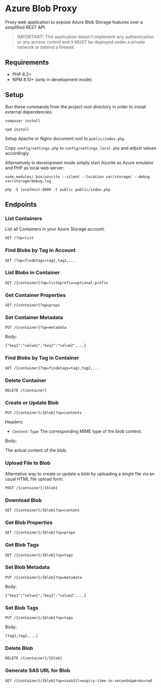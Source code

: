 # Azure Blob Proxy

Proxy web application to expose Azure Blob Storage features over a simplified REST API.

> IMPORTANT! This application doesn't implement any authentication or any access control and it MUST be deployed under a private network or behind a firewall.

## Requirements

- PHP 8.2+
- NPM 8.10+ (only in development mode)

## Setup

Run these commands from the project root directory in order to install external dependencies:

`composer install`

`npm install`

Setup Apache or Nginx document root to `public/index.php`.

Copy `config/settings.php` to `config/settings.local.php` and adjust values accordingly.

Alternatively in development mode simply start Azurite as Azure emulator and PHP as local web server:

`node_modules/.bin/azurite --silent --location var/storage/ --debug var/storage/debug.log
`

`php -S localhost:8000 -t public public/index.php`

## Endpoints

### List Containers

List all Containers in your Azure Storage account.

`GET /?op=list`

### Find Blobs by Tag in Account

`GET /?op=find&tags=tag1,tag2,...`

### List Blobs in Container

`GET /{container}?op=list&prefix=optional-prefix`

### Get Container Properties

`GET /{container}?op=props`

### Set Container Metadata

`PUT /{container}?op=metadata`

Body:

`{"key1":"value1","key2":"value2",...}`

### Find Blobs by Tag in Container

`GET /{container}?op=find&tags=tag1,tag2,...`

### Delete Container

`DELETE /{container}`

### Create or Update Blob

`PUT /{container}/{blob}?op=contents`

Headers:

- `Content-Type` The corresponding MIME type of the blob content.

Body:

The actual content of the blob.

### Upload File to Blob

Alternative way to create or update a blob by uploading a single file via an usual HTML file upload form.

`POST /{container}/{blob}`

### Download Blob

`GET /{container}/{blob}?op=content`

### Get Blob Properties

`GET /{container}/{blob}?op=props`

### Get Blob Tags

`GET /{container}/{blob}?op=tags`

### Set Blob Metadata

`PUT /{container}/{blob}?op=metadata`

Body:

`{"key1":"value1","key2":"value2",...}`

### Set Blob Tags

`PUT /{container}/{blob}?op=tags`

Body:

`[tag1,tag2,...]`

### Delete Blob

`DELETE /{container}/{blob}`

### Generate SAS URL for Blob

`GET /{container}/{blob}?op=sas&ttl=expiry-time-in-seconds&perms=rwd`
